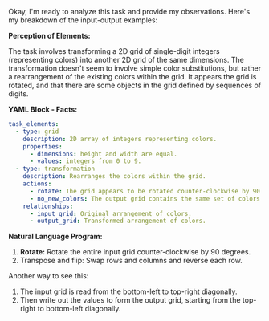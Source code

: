 Okay, I'm ready to analyze this task and provide my observations. Here's my breakdown of the input-output examples:

**Perception of Elements:**

The task involves transforming a 2D grid of single-digit integers (representing colors) into another 2D grid of the same dimensions. The transformation doesn't seem to involve simple color substitutions, but rather a rearrangement of the existing colors within the grid. It appears the grid is rotated, and that there are some objects in the grid defined by sequences of digits.

**YAML Block - Facts:**


```yaml
task_elements:
  - type: grid
    description: 2D array of integers representing colors.
    properties:
      - dimensions: height and width are equal.
      - values: integers from 0 to 9.
  - type: transformation
    description: Rearranges the colors within the grid.
    actions:
      - rotate: The grid appears to be rotated counter-clockwise by 90 degrees, then transposed and flipped horizontally.
      - no_new_colors: The output grid contains the same set of colors as the input grid.
    relationships:
      - input_grid: Original arrangement of colors.
      - output_grid: Transformed arrangement of colors.

```


**Natural Language Program:**

1.  **Rotate:** Rotate the entire input grid counter-clockwise by 90 degrees.
2. Transpose and flip: Swap rows and columns and reverse each row.

Another way to see this:

1.  The input grid is read from the bottom-left to top-right diagonally.
2.  Then write out the values to form the output grid, starting from the top-right to bottom-left diagonally.

